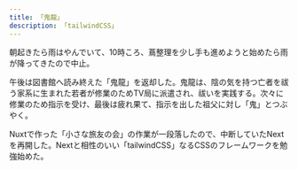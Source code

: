 ```yaml
---
title: 「鬼龍」
description: 「tailwindCSS」
---
```


朝起きたら雨はやんでいて、10時ころ、蔦整理を少し手も進めようと始めたら雨が降ってきたので中止。

午後は図書館へ読み終えた「鬼龍」を返却した。鬼龍は、陰の気を持つ亡者を祓う家系に生まれた若者が修業のためTV局に派遣され、祓いを実践する。次々に修業のため指示を受け、最後は疲れ果て、指示を出した祖父に対し「鬼」とつぶやく。

Nuxtで作った「小さな旅友の会」の作業が一段落したので、中断していたNextを再開した。Nextと相性のいい「tailwindCSS」なるCSSのフレームワークを勉強始めた。

